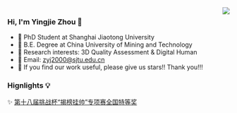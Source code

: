 <img align="right" src="https://github-readme-stats.vercel.app/api?username=zyj-2000&show_icons=true&icon_color=718096&text_color=718096&bg_color=ffffff&hide_title=true" />

### Hi, I'm Yingjie Zhou 👋

- 🔭 PhD Student at Shanghai Jiaotong University
- 📑 B.E. Degree at China University of Mining and Technology
- 🌱 Research interests: 3D Quality Assessment & Digital Human
- 💬 Email: zyj2000@sjtu.edu.cn
- 👯 If you find our work useful, please give us stars!! Thank you!!!

### Hignlights 💡
✨ [第十八届挑战杯“揭榜挂帅”专项赛全国特等奖](https://siee.cumt.edu.cn/info/1074/5001.htm)

<!--
**zyj-2000/zyj-2000** is a ✨ _special_ ✨ repository because its `README.md` (this file) appears on your GitHub profile.
CE1D2D
Here are some ideas to get you started:


- 😄 Pronouns: ...
- ⚡ Fun fact: ...
-->
